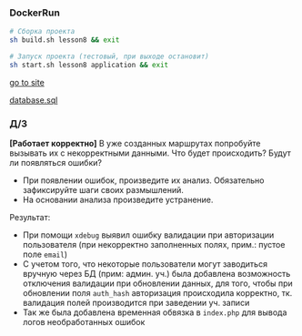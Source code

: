 ### DockerRun

```sh
# Сборка проекта
sh build.sh lesson8 && exit
```

```bash
# Запуск проекта (тестовый, при выходе остановит)
sh start.sh lesson8 application && exit
```

[go to site](http://mysite.local:81)

[database.sql](docker/database.sql)

### Д/З

**[Работает корректно]** В уже созданных маршрутах попробуйте вызывать их с некорректными данными. Что будет
происходить? Будут ли появляться ошибки?

- При появлении ошибок, произведите их анализ. Обязательно зафиксируйте шаги своих размышлений.
- На основании анализа произведите устранение.


Результат:

- При помощи `xdebug` выявил ошибку валидации при авторизации пользователя (при некорректно заполненных полях, прим.:
  пустое поле `email`)
- С учетом того, что некоторые пользователи могут заводиться вручную через БД (прим: админ. уч.) была добавлена
  возможность отключения валидации при обновлении данных, для того, чтобы при обновлении поля `auth_hash` авторизация
  происходила корректно, тк. валидация полей производится при заведении уч. записи
- Так же была добавлена временная обвязка в `index.php` для вывода логов необработанных ошибок